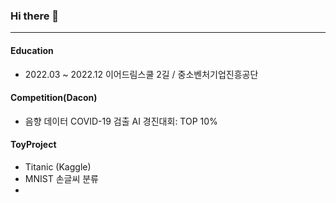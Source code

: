### Hi there 👋

---
#### Education
 - 2022.03 ~ 2022.12 이어드림스쿨 2길 / 중소벤처기업진흥공단

#### Competition(Dacon)
 - 음향 데이터 COVID-19 검출 AI 경진대회: TOP 10%

#### ToyProject
 - Titanic (Kaggle)
 - MNIST 손글씨 분류
 - 


<!--
**msmsm104/msmsm104** is a ✨ _special_ ✨ repository because its `README.md` (this file) appears on your GitHub profile.

Here are some ideas to get you started:

- 🔭 I’m currently working on ...
- 🌱 I’m currently learning ...
- 👯 I’m looking to collaborate on ...
- 🤔 I’m looking for help with ...
- 💬 Ask me about ...
- 📫 How to reach me: ...
- 😄 Pronouns: ...
- ⚡ Fun fact: ...
-->
